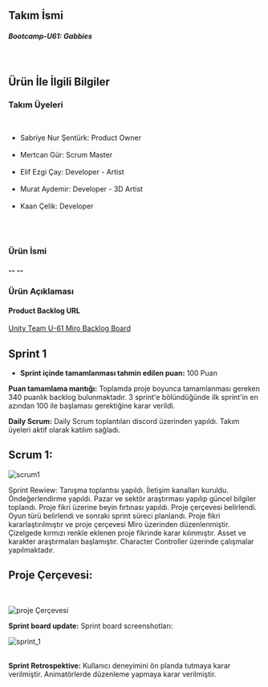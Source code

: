 
<h2>Takım İsmi</h2>
<h5>Bootcamp-U61: Gabbies</h5></br>
<h2>Ürün İle İlgili Bilgiler</h2>
<h3>Takım Üyeleri</h3></br>
<ul>
<li>Sabriye Nur Şentürk: Product Owner</li></br>
<li>Mertcan Gür: Scrum Master</li></br>
<li>Elif Ezgi Çay: Developer - Artist</li></br>
<li>Murat Aydemir: Developer - 3D Artist</li></br>
<li>Kaan Çelik: Developer</li> </br>
</ul>
</br>
<h3>Ürün İsmi</h3>
<h5>-- --</h5>
<h3>Ürün Açıklaması</h3>

<h4>Product Backlog URL</h4>

[Unity Team U-61 Miro Backlog Board](https://miro.com/app/board/uXjVM-322W8=/)</br>

<h2>Sprint 1</h2>

+ **Sprint içinde tamamlanması tahmin edilen puan:** 100 Puan

**Puan tamamlama mantığı:** Toplamda proje boyunca tamamlanması gereken 340 puanlık backlog bulunmaktadır. 3 sprint'e bölündüğünde ilk sprint'in en azından 100 ile başlaması gerektiğine karar verildi.

**Daily Scrum:** Daily Scrum toplantıları discord üzerinden yapıldı. Takım üyeleri aktif olarak katılım sağladı.</br>

<h2>Scrum 1:</h2>

![scrum1](https://github.com/mertcangur/Bootcamp-U61/assets/79248086/afca3627-ffc0-4091-ae48-101349eb6e52)


Sprint Rewiew: Tanışma toplantısı yapıldı. İletişim kanalları kuruldu. Öndeğerlendirme yapıldı. Pazar ve sektör araştırması yapılıp güncel bilgiler toplandı. Proje fikri üzerine beyin fırtınası yapıldı. Proje çerçevesi belirlendi. Oyun türü belirlendi ve sonraki sprint süreci planlandı. Proje fikri kararlaştırılmıştır ve proje çerçevesi Miro üzerinden düzenlenmiştir. Çizelgede kırmızı renkle eklenen proje fikrinde karar kılınmıştır. Asset ve karakter araştırmaları başlamıştır. Character Controller üzerinde çalışmalar yapılmaktadır.</br>

<h2>Proje Çerçevesi:</h2></br>

![proje Çerçevesi](https://github.com/mertcangur/Bootcamp-U61/assets/79248086/05aa2fca-0985-43ac-9c4f-73e937f0ea20)


**Sprint board update:** Sprint board screenshotları:

![sprint_1](https://github.com/mertcangur/Bootcamp-U61/assets/79248086/b31454d9-6e91-4566-a170-8119db9dedf6)





</br>**Sprint Retrospektive:** Kullanıcı deneyimini ön planda tutmaya karar verilmiştir. Animatörlerde düzenleme yapmaya karar verilmiştir.</br>

